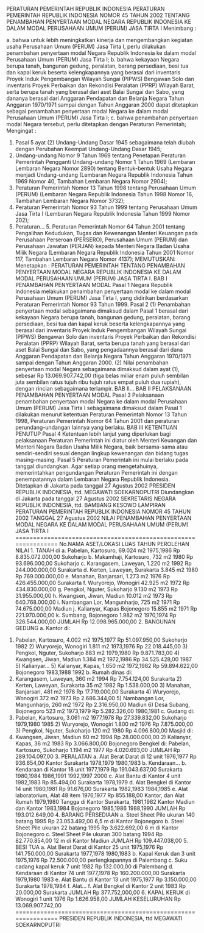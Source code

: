  PERATURAN PEMERINTAH REPUBLIK INDONESIA PERATURAN PEMERINTAH REPUBLIK INDONESIA NOMOR 45 TAHUN 2002 TENTANG PENAMBAHAN PENYERTAAN MODAL NEGARA REPUBLIK INDONESIA KE DALAM MODAL PERUSAHAAN UMUM (PERUM) JASA TIRTA I
Menimbang :

a. bahwa untuk lebih meningkatkan kinerja dan mengembangkan kegiatan usaha Perusahaan Umum (PERUM) Jasa Tirta I, perlu dilakukan penambahan penyertaan modal Negara Republik Indonesia ke dalam modal Perusahaan Umum (PERUM) Jasa Tirta I;
b. bahwa kekayaan Negara berupa tanah, bangunan gedung, peralatan, barang persediaan, besi tua dan kapal keruk beserta kelengkapannya yang berasal dari inventaris Proyek Induk Pengembangan Wilayah Sungai (PIPWS) Bengawan Solo dan inventaris Proyek Perbaikan dan Rekondisi Peralatan (PPRP) Wilayah Barat, serta berupa tanah yang berasal dari aset Balai Sungai dan Sabo, yang dananya berasal dari Anggaran Pendapatan dan Belanja Negara Tahun Anggaran 1970/1971 sampai dengan Tahun Anggaran 2000 dapat ditetapkan sebagai penambahan penyertaan modal Negara ke dalam modal Perusahaan Umum (PERUM) Jasa Tirta I;
c. bahwa penambahan penyertaan modal Negara tersebut, perlu ditetapkan dengan Peraturan Pemerintah;
Mengingat :

1. Pasal 5 ayat (2) Undang-Undang Dasar 1945 sebagaimana telah diubah dengan Perubahan Keempat Undang-Undang Dasar 1945;
2. Undang-undang Nomor 9 Tahun 1969 tentang Penetapan Peraturan Pemerintah Pengganti Undang-undang Nomor 1 Tahun 1969 (Lembaran Lembaran Negara Nomor 2890) tentang Bentuk-bentuk Usaha Negara menjadi Undang-undang (Lembaran Negara Republik Indonesia Tahun 1969 Nomor 40, Tambahan Lembaran Negara Nomor 2904);
3. Peraturan Pemerintah Nomor 13 Tahun 1998 tentang Perusahaan Umum (PERUM) (Lembaran Negara Republik Indonesia Tahun 1998 Nomor 16, Tambahan Lembaran Negara Nomor 3732);
4. Peraturan Pemerintah Nomor 93 Tahun 1999 tentang Perusahaan Umum Jasa Tirta I (Lembaran Negara Republik Indonesia Tahun 1999 Nomor 202);
5. Peraturan… 5. Peraturan Pemerintah Nomor 64 Tahun 2001 tentang Pengalihan Kedudukan, Tugas dan Kewenangan Menteri Keuangan pada Perusahaan Perseroan (PERSERO), Perusahaan Umum (PERUM) dan Perusahaan Jawatan (PERJAN) kepada Menteri Negara Badan Usaha Milik Negara (Lembaran Negara Republik Indonesia Tahun 2001 Nomor 117, Tambahan Lembaran Negara Nomor 4137);
MEMUTUSKAN:
 Menetapkan : PERATURAN PEMERINTAH TENTANG PENAMBAHAN PENYERTAAN MODAL NEGARA REPUBLIK INDONESIA KE DALAM MODAL PERUSAHAAN UMUM (PERUM) JASA TIRTA I.
BAB I PENAMBAHAN PENYERTAAN MODAL
Pasal 1
Negara Republik Indonesia melakukan penambahan penyertaan modal ke dalam modal Perusahaan Umum (PERUM) Jasa Tirta I, yang didirikan berdasarkan Peraturan Pemerintah Nomor 93 Tahun 1999.
Pasal 2
(1) Penambahan penyertaan modal sebagaimana dimaksud dalam Pasal 1 berasal dari kekayaan Negara berupa tanah, bangunan gedung, peralatan, barang persediaan, besi tua dan kapal keruk beserta kelengkapannya yang berasal dari inventaris Proyek Induk Pengembangan Wilayah Sungai (PIPWS) Bengawan Solo dan inventaris Proyek Perbaikan dan Rekondisi Peralatan (PPRP) Wilayah Barat, serta berupa tanah yang berasal dari aset Balai Sungai dan Sabo, yang pengadaannya berasal dari dana Anggaran Pendapatan dan Belanja Negara Tahun Anggaran 1970/1971 sampai dengan Tahun Anggaran 2000.
(2) Nilai penambahan penyertaan modal Negara sebagaimana dimaksud dalam ayat (1), sebesar Rp 13.069.907.742,00 (tiga belas miliar enam puluh sembilan juta sembilan ratus tujuh ribu tujuh ratus empat puluh dua rupiah), dengan rincian sebagaimana terlampir. BAB II…
BAB II PELAKSANAAN PENAMBAHAN PENYERTAAN MODAL
Pasal 3
Pelaksanaan penambahan penyertaan modal Negara ke dalam modal Perusahaan Umum (PERUM) Jasa Tirta I sebagaimana dimaksud dalam Pasal 1 dilakukan menurut ketentuan Peraturan Pemerintah Nomor 13 Tahun 1998, Peraturan Pemerintah Nomor 64 Tahun 2001 dan peraturan perundang-undangan lainnya yang berlaku.
BAB III KETENTUAN PENUTUP
Pasal 4
Ketentuan lebih lanjut yang diperlukan bagi pelaksanaan Peraturan Pemerintah ini diatur oleh Menteri Keuangan dan Menteri Negara Badan Usaha Milik Negara, baik bersama-sama atau sendiri-sendiri sesuai dengan lingkup kewenangan dan bidang tugas masing-masing.
Pasal 5
Peraturan Pemerintah ini mulai berlaku pada tanggal diundangkan.
Agar setiap orang mengetahuinya, memerintahkan pengundangan Peraturan Pemerintah ini dengan penempatannya dalam Lembaran Negara Republik Indonesia. Ditetapkan di Jakarta pada tanggal 27 Agustus 2002 PRESIDEN REPUBLIK INDONESIA, ttd. MEGAWATI SOEKARNOPUTRI Diundangkan di Jakarta pada tanggal 27 Agustus 2002 SEKRETARIS NEGARA REPUBLIK INDONESIA, ttd. BAMBANG KESOWO LAMPIRAN PERATURAN PEMERINTAH REPUBLIK INDONESIA NOMOR 45 TAHUN 2002 TANGGAL 27 Agustus 2002 NILAI PENAMBAHAN PENYERTAAN MODAL NEGARA KE DALAM MODAL PERUSAHAAN UMUM (PERUM) JASA TIRTA I =============================================================== No.NAMA ASET/LOKASI LUAS TAHUN PEROLEHAN NILAI 1. TANAH di a. Pabelan, Kartosuro, 69.024 m2 1975,1986 Rp 8.835.072.000,00 Sukoharjo b. Makamhaji, Kartosuro, 732 m2 1980 Rp 93.696.000,00 Sukoharjo c. Karangasem, Laweyan, 1.220 m2 1992 Rp 244.000.000,00 Surakarta d. Kerten, Laweyan, Surakarta 3.845 m2 1980 Rp 769.000.000,00 e. Manahan, Banjarsari, 1.273 m2 1976 Rp 426.455.000,00 Surakarta f. Wuryorejo, Wonogiri 42.925 m2 1972 Rp 434.830.000,00 g. Pengkol, Nguter, Sukoharjo 9.130 m2 1973 Rp 31.955.000,00 h. Kwangsen, Jiwan, Madiun 10.012 m2 1973 Rp 640.768.000,00 i. Nambangan Lor, Mangunharjo, 725 m2 1971 Rp 74.675.000,00 Madiun j. Kalianyar, Kapas Bojonegoro 15.855 m2 1971 Rp 221.970.000,00 k. Sumbang, Bojonegoro 1.982 m2 1970,1974 Rp 326.544.000,00 JUMLAH Rp 12.098.965.000,00 2. BANGUNAN GEDUNG a. Kantor di:
1) Pabelan, Kartosuro, 4.002 m2 1975,1977 Rp 51.097.950,00 Sukoharjo 1982 2) Wuryorejo, Wonogiri 1.811 m2 1973,1976 Rp 22.018.445,00 3) Pengkol, Nguter, Sukoharjo 883 m2 1979,1980 Rp 9.871.783,00 4) Kwangsen, Jiwan, Madiun 1.384 m2 1972,1986 Rp 34.525.428,00 1987 5) Kalianyar… 5) Kalianyar, Kapas, 1.650 m2 1972,1982 Rp 59.894.622,00 Bojonegoro 1983,1988 1992 b. Rumah dinas di:
1) Karangasem, Laweyan, 360 m2 1994 Rp 7.754.124,00 Surakarta 2) Kerten, Laweyan, Surakarta 35 m2 1982 Rp 1.538.000,00 3) Manahan, Banjarsari, 481 m2 1978 Rp 17.719.000,00 Surakarta 4) Wuryorejo, Wonogiri 372 m2 1973 Rp 2.686.344,00 5) Nambangan Lor, Mangunharjo, 260 m2 1972 Rp 2.316.950,00 Madiun 6) Desa Subang, Bojonegoro 523 m2 1973,1979 Rp 5.282.326,00 1980,1981 c. Gudang di:
1) Pabelan, Kartosuro, 3.061 m2 1977,1978 Rp 27.339.832,00 Sukoharjo 1979,1980 1985 2) Wuryorejo, Wonogiri 1.800 m2 1976 Rp 7.875.000,00 3) Pengkol, Nguter, Sukoharjo 120 m2 1980 Rp 4.096.800,00 Masjid di:
1) Kwangsen, Jiwan, Madiun 60 m2 1994 Rp 28.000.000,00 2) Kalianyar, Kapas, 36 m2 1983 Rp 3.066.800,00 Bojonegoro Bengkel di: Pabelan, Kartosuro, Sukoharjo 1.194 m2 1977 Rp 4.020.693,00 JUMLAH Rp 289.104.097,00 3. PERALATAN a. Alat Berat Darat di 12 unit 1976,1977 Rp 936.654,00 Kantor Surakarta 1978,1979 1980,1983 b. Kendaraan… b. Kendaraan di Kantor 18 unit 1977,1979 Rp 191.043.637,00 Surakarta 1980,1984 1986,1991 1992,1997 2000 c. Alat Bantu di Kantor 4 unit 1982,1983 Rp 85.494,00 Surakarta 1978,1979 d. Alat Bengkel di Kantor 14 unit 1980,1981 Rp 91.676,00 Surakarta 1982,1983 1984,1985 e. Alat laboratorium, Alat 48 item 1976,1977 Rp 855.188,00 Kantor, dan Alat Rumah 1979,1980 Tangga di Kantor Surakarta, 1981,1982 Kantor Madiun dan Kantor 1983,1984 Bojonegoro 1985,1986 1988,1990 JUMLAH Rp 193.012.649,00 4. BARANG PERSEDIAAN a. Steel Sheet Pile ukuran 140 batang 1995 Rp 23.053.492,00 6,5 m di Kantor Bojonegoro b. Steel Sheet Pile ukuran 22 batang 1995 Rp 3.622.692,00 6 m di Kantor Bojonegoro c. Steel Sheet Pile ukuran 300 batang 1994 Rp 82.770.854,00 12 m di Kantor Madiun JUMLAH Rp 109.447.038,00 5. BESI TUA a. Alat Berat Darat di Kantor 25 unit 1975,1976 Rp 141.750.000,00 Surakarta 1977,1978 1980,1983 b. Kapal Keruk dan 3 unit 1975,1976 Rp 72.500.000,00 perlengkapannya di Palembang c. Suku cadang kapal keruk 7 unit 1982 Rp 132.000,00 di Palembang d. Kendaraan di Kantor 74 unit 1977,1978 Rp 160.200.000,00 Surakarta 1979,1980 1983 e. Alat Bantu di Kantor 13 unit 1975,1977 Rp 3.150.000,00 Surakarta 1978,1984 f. Alat… f. Alat Bengkel di Kantor 2 unit 1983 Rp 20.000,00 Surakarta JUMLAH Rp 377.752,000,00 6. KAPAL KERUK di Wonogiri 1 unit 1976 Rp 1.626.958,00 JUMLAH KESELURUHAN Rp 13.069.907.742,00 =============================================================== PRESIDEN REPUBLIK INDONESIA, ttd MEGAWATI SOEKARNOPUTRI